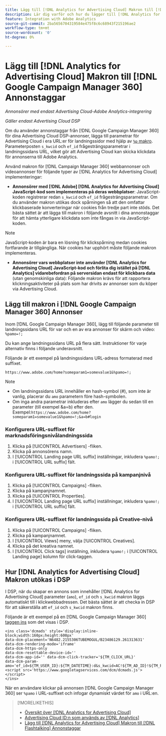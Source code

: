 ```yaml
---
title: Lägg till [!DNL Analytics for Advertising Cloud] Makron till [!DNL Google Campaign Manager 360] Annonstaggar
description: Lär dig varför och hur du lägger till [!DNL Analytics for Advertising Cloud] makron till [!DNL Google Campaign Manager 360] annonstaggar
feature: Integration with Adobe Analytics
source-git-commit: 2ba5656704319584e475f8c6c68943f215196ae2
workflow-type: tm+mt
source-wordcount: '0'
ht-degree: 0%

---
```


# Lägg till [!DNL Analytics for Advertising Cloud] Makron till [!DNL Google Campaign Manager 360] Annonstaggar

*Annonsörer med endast Advertising Cloud-Adobe Analytics-integrering*

*Gäller endast Advertising Cloud DSP*

Om du använder annonstaggar från [!DNL Google Campaign Manager 360] för dina Advertising Cloud DSP-annonser, lägga till parametrar för Advertising Cloud i era URL:er för landningssidor med hjälp av [`%p` makro](https://support.google.com/campaignmanager/table/6096962). Parameterposten `s_kwcid` och `ef_id` frågesträngsparametrar i landningssidans URL, vilket gör att Advertising Cloud kan skicka klickdata för annonserna till Adobe Analytics.

Använd makron för [!DNL Campaign Manager 360] webbannonser och videoannonser för följande typer av [!DNL Analytics for Advertising Cloud] implementeringar:

* **Annonsörer med [!DNL Adobe] [!DNL Analytics for Advertising Cloud] JavaScript-kod som implementeras på deras webbplatser**: JavaScript-koden registrerar redan `s_kwcid` och `ef_id` frågesträngsparametrar. Om du använder makron utökas dock spårningen så att den omfattar klickbaserade konverteringar när cookies från tredje part inte stöds. Det bästa sättet är att lägga till makron i följande avsnitt i dina annonstaggar för att hämta ytterligare klickdata som inte fångas in via JavaScript-koden.

>[!NOTE]
>
>JavaScript-koden är bara en lösning för klickspårning medan cookies fortfarande är tillgängliga. När cookies har upphört måste följande makron implementeras.

* **Annonsörer vars webbplatser inte använder [!DNL Analytics for Advertising Cloud] JavaScript-kod och förlita dig istället på [!DNL Analytics] vidarebefordran på serversidan endast för klickbara data** (utan genomskinliga data): Följande makron krävs för att rapportera klickningsaktiviteter på plats som har drivits av annonser som du köper via Advertising Cloud.

## Lägg till makron i [!DNL Google Campaign Manager 360] Annonser

Inom [!DNL Google Campaign Manager 360], lägg till följande parameter till landningssidans URL för var och en av era annonser för skärm och video: `%pamo=!;`

Du kan ange landningssidans URL på flera sätt. Instruktioner för varje alternativ finns i följande underavsnitt.

Följande är ett exempel på landningssidans URL-adress formaterad med suffixet.

```
https://www.adobe.com/home?someparam1=somevalue1&%pamo=!;
```

>[!NOTE]
>
>
>* Om landningssidans URL innehåller en hash-symbol (#), som inte är vanlig, placerar du `amo` parametern före hash-symbolen.
>* Om inga andra parametrar inkluderas efter `amo` lägger du sedan till en parameter (till exempel &amp;a=b) efter den. Exempel:`https://www.adobe.com/home?someparam1=somevalue1&%pamo=!;&a=b#login`


### Konfigurera URL-suffixet för marknadsföringsnivålandningssida

1. Klicka på [!UICONTROL Advertisers] -fliken.
1. Klicka på annonsörens namn.
1. I [!UICONTROL Landing page URL suffix] inställningar, inkludera `%pamo!;` i [!UICONTROL URL suffix] fält.

### Konfigurera URL-suffixet för landningssida på kampanjnivå

1. Klicka på [!UICONTROL Campaigns] -fliken.
1. Klicka på kampanjnamnet.
1. Klicka på [!UICONTROL Properties].
1. I [!UICONTROL Landing page URL suffix] inställningar, inkludera `%pamo!;` i [!UICONTROL URL suffix] fält.

### Konfigurera URL-suffixet för landningssida på Creative-nivå

1. Klicka på [!UICONTROL Campaigns] -fliken.
1. Klicka på kampanjnamnet.
1. I [!UICONTROL Views] meny, välja [!UICONTROL Creatives].
1. Klicka på det kreativa namnet.
1. I [!UICONTROL Click tags] inställning, inkludera `%pamo!;` i [!UICONTROL Landing page] kolumn för click-taggen.

## Hur [!DNL Analytics for Advertising Cloud] Makron utökas i DSP

I DSP, när du skapar en annons som innehåller [!DNL Analytics for Advertising Cloud] parameter (`amo`), `ef_id` och `s_kwcid` makron läggs automatiskt till i klickwebbadressen. Det bästa sättet är att checka in DSP för att säkerställa att `ef_id` och `s_kwcid` makron finns.

Följande är ett exempel på en [!DNL Google Campaign Manager 360] [taggen ins](https://support.google.com/campaignmanager/answer/6080468) som det visas i DSP.

```
<ins class='dcmads' style='display:inline-block;width:160px;height:600px'
data-dcm-placement='N6482.2155306TUBEMOGUL/B23486129.261313631'
data-dcm-rendering-mode='iframe'
data-dcm-https-only
data-dcm-resettable-device-id=''
data-dcm-app-id='' data-dcm-click-tracker='${TM_CLICK_URL}'
data-dcm-param-amo='ef_id=${TM_USER_ID}:${TM_DATETIME}:d&s_kwcid=AC!${TM_AD_ID}!${TM_PLACEMENT_ID}'>
<script src='https://www.googletagservices.com/dcm/dcmads.js'></script>
</ins>
```

När en användare klickar på annonsen [!DNL Google Campaign Manager 360] ser `%pamo` i URL-suffixet och infogar dynamiskt värdet för `amo` i URL:en.


>[!MORELIKETHIS]
>
>* [Översikt över [!DNL Analytics for Advertising Cloud]](overview.md)
>* [Advertising Cloud ID:n som används av [!DNL Analytics]](/help/integrations/analytics/ids.md)
>* [Lägg till [!DNL Analytics for Advertising Cloud] Makron till [!DNL Flashtalking] Annonstaggar](macros-flashtalking.md)

